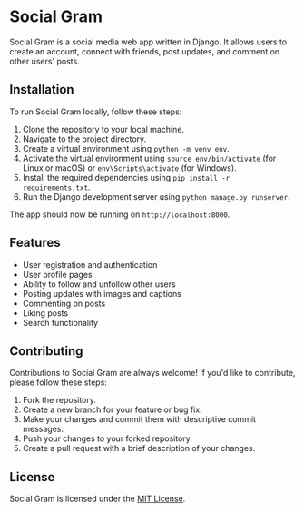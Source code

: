 # Social Gram
Social Gram is a social media web app written in Django. It allows users to create an account, connect with friends, post updates, and comment on other users' posts.

## Installation
To run Social Gram locally, follow these steps:

1. Clone the repository to your local machine.
2. Navigate to the project directory.
3. Create a virtual environment using `python -m venv env`.
4. Activate the virtual environment using `source env/bin/activate` (for Linux or macOS) or `env\Scripts\activate` (for Windows).
5. Install the required dependencies using `pip install -r requirements.txt`.
6. Run the Django development server using `python manage.py runserver`.

The app should now be running on `http://localhost:8000`.

## Features
- User registration and authentication
- User profile pages
- Ability to follow and unfollow other users
- Posting updates with images and captions
- Commenting on posts
- Liking posts
- Search functionality

## Contributing
Contributions to Social Gram are always welcome! If you'd like to contribute, please follow these steps:

1. Fork the repository.
2. Create a new branch for your feature or bug fix.
3. Make your changes and commit them with descriptive commit messages.
4. Push your changes to your forked repository.
5. Create a pull request with a brief description of your changes.

## License
Social Gram is licensed under the [MIT License](https://github.com/your-username/social_gram/blob/main/LICENSE).
